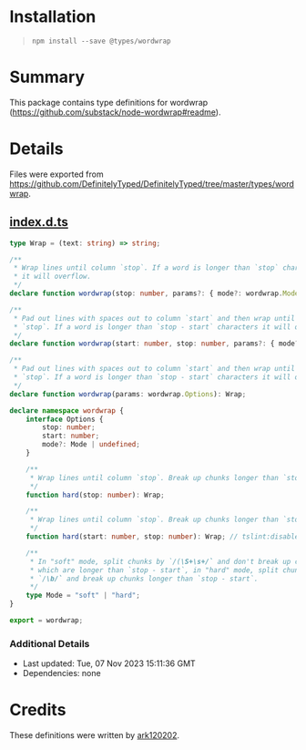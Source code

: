# Installation
> `npm install --save @types/wordwrap`

# Summary
This package contains type definitions for wordwrap (https://github.com/substack/node-wordwrap#readme).

# Details
Files were exported from https://github.com/DefinitelyTyped/DefinitelyTyped/tree/master/types/wordwrap.
## [index.d.ts](https://github.com/DefinitelyTyped/DefinitelyTyped/tree/master/types/wordwrap/index.d.ts)
````ts
type Wrap = (text: string) => string;

/**
 * Wrap lines until column `stop`. If a word is longer than `stop` characters
 * it will overflow.
 */
declare function wordwrap(stop: number, params?: { mode?: wordwrap.Mode | undefined }): Wrap;

/**
 * Pad out lines with spaces out to column `start` and then wrap until column
 * `stop`. If a word is longer than `stop - start` characters it will overflow.
 */
declare function wordwrap(start: number, stop: number, params?: { mode?: wordwrap.Mode | undefined }): Wrap;

/**
 * Pad out lines with spaces out to column `start` and then wrap until column
 * `stop`. If a word is longer than `stop - start` characters it will overflow.
 */
declare function wordwrap(params: wordwrap.Options): Wrap;

declare namespace wordwrap {
    interface Options {
        stop: number;
        start: number;
        mode?: Mode | undefined;
    }

    /**
     * Wrap lines until column `stop`. Break up chunks longer than `stop`.
     */
    function hard(stop: number): Wrap;

    /**
     * Wrap lines until column `stop`. Break up chunks longer than `stop - start`.
     */
    function hard(start: number, stop: number): Wrap; // tslint:disable-line:unified-signatures

    /**
     * In "soft" mode, split chunks by `/(\S+\s+/` and don't break up chunks
     * which are longer than `stop - start`, in "hard" mode, split chunks with
     * `/\b/` and break up chunks longer than `stop - start`.
     */
    type Mode = "soft" | "hard";
}

export = wordwrap;

````

### Additional Details
 * Last updated: Tue, 07 Nov 2023 15:11:36 GMT
 * Dependencies: none

# Credits
These definitions were written by [ark120202](https://github.com/ark120202).
